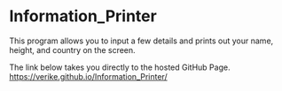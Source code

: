 # Information_Printer
This program allows you to input a few details and prints out your name, height, and country on the screen.

The link below takes you directly to the hosted GitHub Page.
https://verike.github.io/Information_Printer/
